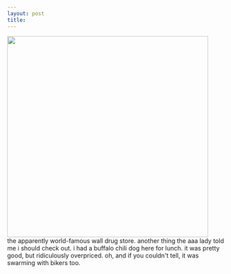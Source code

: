 ```yaml
---
layout: post
title: 
---
```


<a href="images/15.jpg"><img width=466 src="images/15.jpg"/></a><br/>
the apparently world-famous wall drug store. another thing the aaa lady told me i should check out. i had a buffalo chili dog here for lunch. it was pretty good, but ridiculously overpriced. oh, and if you couldn't tell, it was swarming with bikers too.
